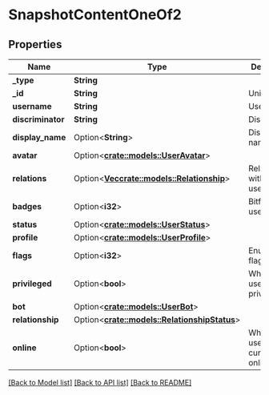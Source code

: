 # SnapshotContentOneOf2

## Properties

Name | Type | Description | Notes
------------ | ------------- | ------------- | -------------
**_type** | **String** |  | 
**_id** | **String** | Unique Id | 
**username** | **String** | Username | 
**discriminator** | **String** | Discriminator | 
**display_name** | Option<**String**> | Display name | [optional]
**avatar** | Option<[**crate::models::UserAvatar**](User_avatar.md)> |  | [optional]
**relations** | Option<[**Vec<crate::models::Relationship>**](Relationship.md)> | Relationships with other users | [optional]
**badges** | Option<**i32**> | Bitfield of user badges | [optional]
**status** | Option<[**crate::models::UserStatus**](User_status.md)> |  | [optional]
**profile** | Option<[**crate::models::UserProfile**](User_profile.md)> |  | [optional]
**flags** | Option<**i32**> | Enum of user flags | [optional]
**privileged** | Option<**bool**> | Whether this user is privileged | [optional]
**bot** | Option<[**crate::models::UserBot**](User_bot.md)> |  | [optional]
**relationship** | Option<[**crate::models::RelationshipStatus**](RelationshipStatus.md)> |  | [optional]
**online** | Option<**bool**> | Whether this user is currently online | [optional]

[[Back to Model list]](../README.md#documentation-for-models) [[Back to API list]](../README.md#documentation-for-api-endpoints) [[Back to README]](../README.md)


